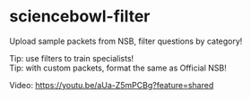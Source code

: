 # sciencebowl-filter
Upload sample packets from NSB, filter questions by category!

Tip: use filters to train specialists!<br/>
Tip: with custom packets, format the same as Official NSB!

Video: https://youtu.be/aUa-Z5mPCBg?feature=shared
